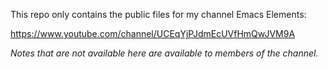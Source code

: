 This repo only contains the public files for my channel Emacs Elements:

https://www.youtube.com/channel/UCEqYjPJdmEcUVfHmQwJVM9A

*Notes that are not available here are available to members of the channel.*

